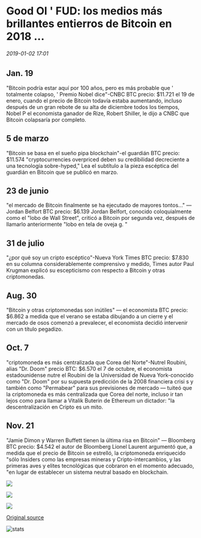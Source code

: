 # Good Ol ' FUD: los medios más brillantes entierros de Bitcoin en 2018 ...

###### 2019-01-02 17:01

## Jan. 19

"Bitcoin podría estar aquí por 100 años, pero es más probable que ' totalmente colapso, ' Premio Nobel dice"-CNBC BTC precio: $11.721 el 19 de enero, cuando el precio de Bitcoin todavía estaba aumentando, incluso después de un gran rebote de su alta de diciembre todos los tiempos, Nobel P el economista ganador de Rize, Robert Shiller, le dijo a CNBC que Bitcoin colapsaría por completo.

## 5 de marzo

"Bitcoin se basa en el sueño pipa blockchain"-el guardián BTC precio: $11.574 "cryptocurrencies overpriced deben su credibilidad decreciente a una tecnología sobre-hyped," Lea el subtítulo a la pieza escéptica del guardián en Bitcoin que se publicó en marzo.

## 23 de junio

"el mercado de Bitcoin finalmente se ha ejecutado de mayores tontos..." — Jordan Belfort BTC precio: $6.139 Jordan Belfort, conocido coloquialmente como el "lobo de Wall Street", criticó a Bitcoin por segunda vez, después de llamarlo anteriormente "lobo en tela de oveja g. "

## 31 de julio

"¿por qué soy un cripto escéptico"-Nueva York Times BTC precio: $7.830 en su columna considerablemente comprensivo y medido, Times autor Paul Krugman explicó su escepticismo con respecto a Bitcoin y otras criptomonedas.

## Aug. 30

"Bitcoin y otras criptomonedas son inútiles" — el economista BTC precio: $6.862 a medida que el verano se estaba dibujando a un cierre y el mercado de osos comenzó a prevalecer, el economista decidió intervenir con un título pegadizo.

## Oct. 7

"criptomoneda es más centralizada que Corea del Norte"-Nutrel Roubini, alias "Dr. Doom" precio BTC: $6.570 el 7 de octubre, el economista estadounidense nutre el Roubini de la Universidad de Nueva York-conocido como "Dr. Doom" por su supuesta predicción de la 2008 financiera crisi s y también como "Permabear" para sus previsiones de mercado — tuiteó que la criptomoneda es más centralizada que Corea del norte, incluso ir tan lejos como para llamar a Vitalik Buterin de Ethereum un dictador: "la descentralización en Cripto es un mito.

## Nov. 21

"Jamie Dimon y Warren Buffett tienen la última risa en Bitcoin" — Bloomberg BTC precio: $4.542 el autor de Bloomberg Lionel Laurent argumentó que, a medida que el precio de Bitcoin se estrelló, la criptomoneda enriquecido "sólo Insiders como las empresas mineras y Cripto-intercambios, y las primeras aves y elites tecnológicas que cobraron en el momento adecuado, "en lugar de establecer un sistema neutral basado en blockchain.

![](https://s3.cointelegraph.com/storage/uploads/view/940234b74c65ceb94dc7474e75135c0b.jpg)

![](https://s3.cointelegraph.com/storage/uploads/view/c5367a668e131c99665c786791cf674b.jpg)

![](https://s3.cointelegraph.com/storage/uploads/view/9320fa0dd9eadf16822f83a66e0331b8.jpg)

[Original source](https://cointelegraph.com/news/good-ol-fud-the-brightest-media-burials-of-bitcoin-in-2018)

![stats](https://c.statcounter.com/11760860/0/a89fa40b/1/ "stats")